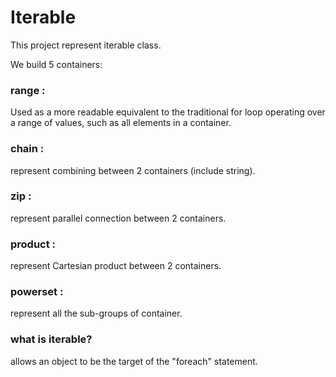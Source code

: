 # Iterable

This project represent iterable class.

We build 5 containers:

### range :

Used as a more readable equivalent to the traditional for loop operating over a range of values, such as all elements in a container.

### chain :

represent combining between 2 containers (include string).

### zip :

represent parallel connection between 2 containers.

### product : 

represent Cartesian product between 2 containers.

### powerset :

represent all the sub-groups of container.

### what is iterable?

allows an object to be the target of the "foreach" statement.
